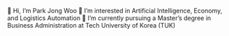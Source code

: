 👋 Hi, I’m Park Jong Woo
👀 I’m interested in Artificial Intelligence, Economy, and Logistics Automation
🌱 I’m currently pursuing a Master’s degree in Business Administration at Tech University of Korea (TUK)


<!---
parkjongwoo0831/parkjongwoo0831 is a ✨ special ✨ repository because its `README.md` (this file) appears on your GitHub profile.
You can click the Preview link to take a look at your changes.
--->
